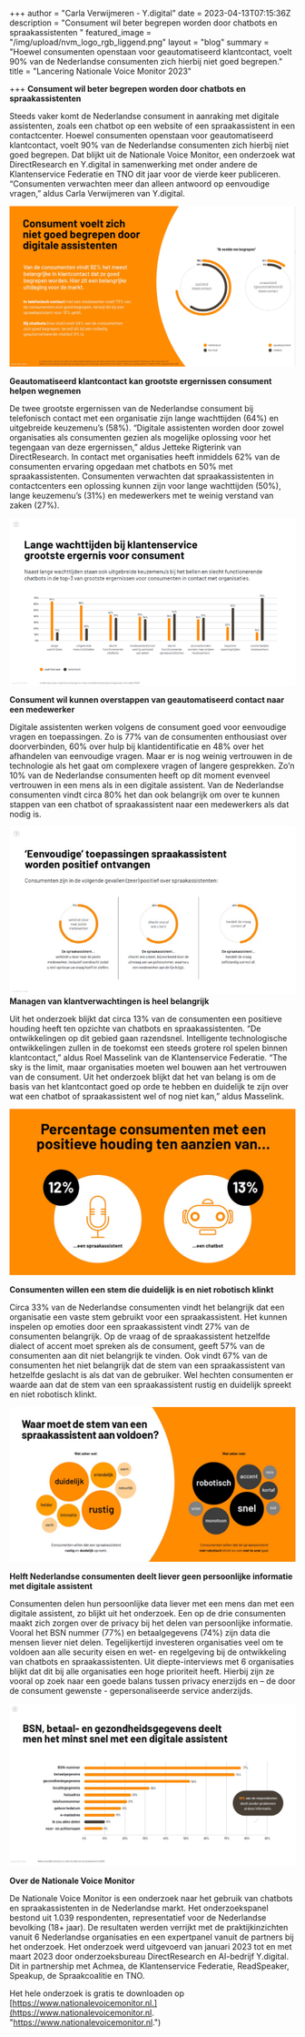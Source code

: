+++
author = "Carla Verwijmeren - Y.digital"
date = 2023-04-13T07:15:36Z
description = "Consument wil beter begrepen worden door chatbots en spraakassistenten "
featured_image = "/img/upload/nvm_logo_rgb_liggend.png"
layout = "blog"
summary = "Hoewel consumenten openstaan voor geautomatiseerd klantcontact, voelt 90% van de Nederlandse consumenten zich hierbij niet goed begrepen."
title = "Lancering Nationale Voice Monitor 2023"

+++
**Consument wil beter begrepen worden door chatbots en spraakassistenten**

Steeds vaker komt de Nederlandse consument in aanraking met digitale assistenten, zoals een chatbot op een website of een spraakassistent in een contactcenter. Hoewel consumenten openstaan voor geautomatiseerd klantcontact, voelt 90% van de Nederlandse consumenten zich hierbij niet goed begrepen. Dat blijkt uit de Nationale Voice Monitor, een onderzoek wat DirectResearch en Y.digital in samenwerking met onder andere de Klantenservice Federatie en TNO dit jaar voor de vierde keer publiceren. “Consumenten verwachten meer dan alleen antwoord op eenvoudige vragen,” aldus Carla Verwijmeren van Y.digital.

![](/img/upload/visual-nvm-2023.jpg)

**Geautomatiseerd klantcontact kan grootste ergernissen consument helpen wegnemen**

De twee grootste ergernissen van de Nederlandse consument bij telefonisch contact met een organisatie zijn lange wachttijden (64%) en uitgebreide keuzemenu’s (58%). “Digitale assistenten worden door zowel organisaties als consumenten gezien als mogelijke oplossing voor het tegengaan van deze ergernissen,” aldus Jetteke Rigterink van DirectResearch. In contact met organisaties heeft inmiddels 62% van de consumenten ervaring opgedaan met chatbots en 50% met spraakassistenten. Consumenten verwachten dat spraakassistenten in contactcenters een oplossing kunnen zijn voor lange wachttijden (50%), lange keuzemenu’s (31%) en medewerkers met te weinig verstand van zaken (27%).

![](/img/upload/afbeelding-2.png)

**Consument wil kunnen overstappen van geautomatiseerd contact naar een medewerker**

Digitale assistenten werken volgens de consument goed voor eenvoudige vragen en toepassingen. Zo is 77% van de consumenten enthousiast over doorverbinden, 60% over hulp bij klantidentificatie en 48% over het afhandelen van eenvoudige vragen. Maar er is nog weinig vertrouwen in de technologie als het gaat om complexere vragen of langere gesprekken. Zo’n 10% van de Nederlandse consumenten heeft op dit moment evenveel vertrouwen in een mens als in een digitale assistent. Van de Nederlandse consumenten vindt circa 80% het dan ook belangrijk om over te kunnen stappen van een chatbot of spraakassistent naar een medewerkers als dat nodig is.

![](/img/upload/afbeelding-3.jpg)**Managen van klantverwachtingen is heel belangrijk**

Uit het onderzoek blijkt dat circa 13% van de consumenten een positieve houding heeft ten opzichte van chatbots en spraakassistenten. “De ontwikkelingen op dit gebied gaan razendsnel. Intelligente technologische ontwikkelingen zullen in de toekomst een steeds grotere rol spelen binnen klantcontact,” aldus Roel Masselink van de Klantenservice Federatie. “The sky is the limit, maar organisaties moeten wel bouwen aan het vertrouwen van de consument. Uit het onderzoek blijkt dat het van belang is om de basis van het klantcontact goed op orde te hebben en duidelijk te zijn over wat een chatbot of spraakassistent wel of nog niet kan,” aldus Masselink.

![](/img/upload/afbeelding-4.jpg)

**Consumenten willen een stem die duidelijk is en niet robotisch klinkt**

Circa 33% van de Nederlandse consumenten vindt het belangrijk dat een organisatie een vaste stem gebruikt voor een spraakassistent. Het kunnen inspelen op emoties door een spraakassistent vindt 27% van de consumenten belangrijk. Op de vraag of de spraakassistent hetzelfde dialect of accent moet spreken als de consument, geeft 57% van de consumenten aan dit niet belangrijk te vinden. Ook vindt 67% van de consumenten het niet belangrijk dat de stem van een spraakassistent van hetzelfde geslacht is als dat van de gebruiker. Wel hechten consumenten er waarde aan dat de stem van een spraakassistent rustig en duidelijk spreekt en niet robotisch klinkt.

![](/img/upload/afbeelding-5.jpg)

**Helft Nederlandse consumenten deelt liever geen persoonlijke informatie met digitale assistent**

Consumenten delen hun persoonlijke data liever met een mens dan met een digitale assistent, zo blijkt uit het onderzoek. Een op de drie consumenten maakt zich zorgen over de privacy bij het delen van persoonlijke informatie. Vooral het BSN nummer (77%) en betaalgegevens (74%) zijn data die mensen liever niet delen. Tegelijkertijd investeren organisaties veel om te voldoen aan alle security eisen en wet- en regelgeving bij de ontwikkeling van chatbots en spraakassistenten. Uit diepte-interviews met 6 organisaties blijkt dat dit bij alle organisaties een hoge prioriteit heeft. Hierbij zijn ze vooral op zoek naar een goede balans tussen privacy enerzijds en – de door de consument gewenste - gepersonaliseerde service anderzijds.

![](/img/upload/afbeelding-6.jpg)

**Over de Nationale Voice Monitor**

De Nationale Voice Monitor is een onderzoek naar het gebruik van chatbots en spraakassistenten in de Nederlandse markt. Het onderzoekspanel bestond uit 1.039 respondenten, representatief voor de Nederlandse bevolking (18+ jaar). De resultaten werden verrijkt met de praktijkinzichten vanuit 6 Nederlandse organisaties en een expertpanel vanuit de partners bij het onderzoek. Het onderzoek werd uitgevoerd van januari 2023 tot en met maart 2023 door onderzoeksbureau DirectResearch en AI-bedrijf Y.digital. Dit in partnership met Achmea, de Klantenservice Federatie, ReadSpeaker, Speakup, de Spraakcoalitie en TNO.

Het hele onderzoek is gratis te downloaden op [https://www.nationalevoicemonitor.nl.](https://www.nationalevoicemonitor.nl. "https://www.nationalevoicemonitor.nl.")